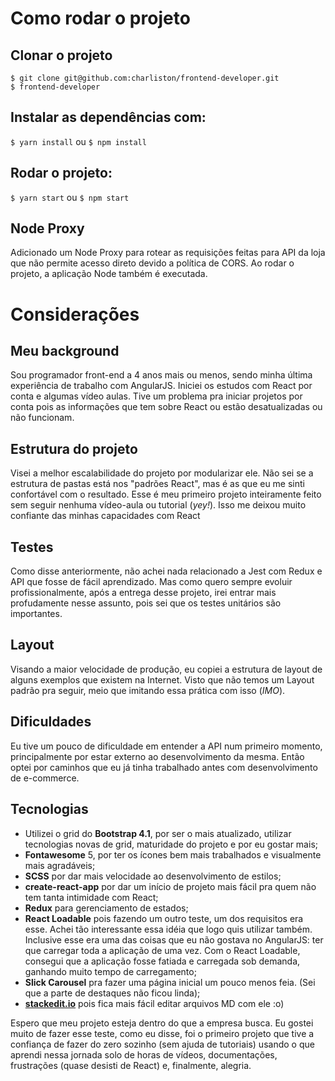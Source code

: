 # Como rodar o projeto

 ## Clonar o projeto

 ```
$ git clone git@github.com:charliston/frontend-developer.git
$ frontend-developer
 ```

## Instalar as dependências com:
`$ yarn install`
ou
`$ npm install`

## Rodar o projeto:
`$ yarn start`
ou
`$ npm start`

## Node Proxy
Adicionado um Node Proxy para rotear as requisições feitas para API da loja que não permite acesso direto devido a política de CORS. Ao rodar o projeto, a aplicação Node também é executada.

# Considerações

## Meu background
Sou programador front-end a 4 anos mais ou menos, sendo minha última experiência de trabalho com AngularJS. Iniciei os
estudos com React por conta e algumas vídeo aulas. Tive um problema pra iniciar projetos por conta pois as informações
que tem sobre React ou estão desatualizadas ou não funcionam.

## Estrutura do projeto
Visei a melhor escalabilidade do projeto por modularizar ele. Não sei se a estrutura de pastas está nos "padrões React",
mas é as que eu me sinti confortável com o resultado.
Esse é meu primeiro projeto inteiramente feito sem seguir nenhuma vídeo-aula ou tutorial (*yey!*). Isso me deixou muito
confiante das minhas capacidades com React

## Testes
Como disse anteriormente, não achei nada relacionado a Jest com Redux e API que fosse de fácil aprendizado. Mas como
quero sempre evoluir profissionalmente, após a entrega desse projeto, irei entrar mais profudamente nesse assunto, pois
sei que os testes unitários são importantes.

## Layout
Visando a maior velocidade de produção, eu copiei a estrutura de layout de alguns exemplos que existem na Internet.
Visto que não temos um Layout padrão pra seguir, meio que imitando essa prática com isso (*IMO*).

## Dificuldades
Eu tive um pouco de dificuldade em entender a API num primeiro momento, principalmente por estar externo ao desenvolvimento
da mesma. Então optei por caminhos que eu já tinha trabalhado antes com desenvolvimento de e-commerce.

## Tecnologias
- Utilizei o grid do **Bootstrap 4.1**, por ser o mais atualizado, utilizar tecnologias novas de grid, maturidade do projeto e
por eu gostar mais;
- **Fontawesome** 5, por ter os ícones bem mais trabalhados e visualmente mais agradáveis;
- **SCSS** por dar mais velocidade ao desenvolvimento de estilos;
- **create-react-app** por dar um início de projeto mais fácil pra quem não tem tanta intimidade com React;
- **Redux** para gerenciamento de estados;
- **React Loadable** pois fazendo um outro teste, um dos requisitos era esse. Achei tão interessante essa idéia que logo quis
utilizar também. Inclusive esse era uma das coisas que eu não gostava no AngularJS: ter que carregar toda a aplicação de
uma vez. Com o React Loadable, consegui que a aplicação fosse fatiada e carregada sob demanda, ganhando muito tempo de
carregamento;
- **Slick Carousel** pra fazer uma página inicial um pouco menos feia. (Sei que a parte de destaques não ficou linda);
- **[stackedit.io](stackedit.io)** pois fica mais fácil editar arquivos MD com ele :o)

Espero que meu projeto esteja dentro do que a empresa busca. Eu gostei muito de fazer esse teste, como eu disse, foi o
primeiro projeto que tive a confiança de fazer do zero sozinho (sem ajuda de tutoriais) usando o que aprendi nessa
jornada solo de horas de vídeos, documentações, frustrações (quase desisti de React) e, finalmente, alegria.
